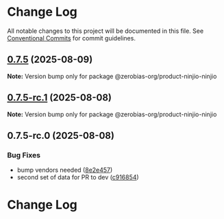 # Change Log

All notable changes to this project will be documented in this file.
See [Conventional Commits](https://conventionalcommits.org) for commit guidelines.

## [0.7.5](https://github.com/zerobias-org/product/compare/@zerobias-org/product-ninjio-ninjio@0.7.5-rc.1...@zerobias-org/product-ninjio-ninjio@0.7.5) (2025-08-09)

**Note:** Version bump only for package @zerobias-org/product-ninjio-ninjio





## [0.7.5-rc.1](https://github.com/zerobias-org/product/compare/@zerobias-org/product-ninjio-ninjio@0.7.5-rc.0...@zerobias-org/product-ninjio-ninjio@0.7.5-rc.1) (2025-08-08)

**Note:** Version bump only for package @zerobias-org/product-ninjio-ninjio





## 0.7.5-rc.0 (2025-08-08)


### Bug Fixes

* bump vendors needed ([8e2e457](https://github.com/zerobias-org/product/commit/8e2e457e0b5d7141a05e8f2c178bc2854f2b7178))
* second set of data for PR to dev ([c916854](https://github.com/zerobias-org/product/commit/c916854bcf229b1c2042ffdea18472d66a061aaf))





# Change Log

